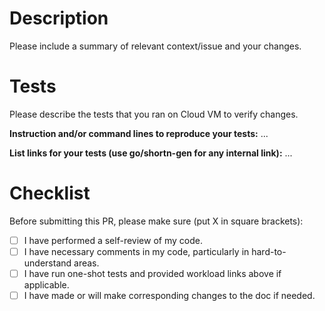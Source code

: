 # Description

Please include a summary of relevant context/issue and your changes.

# Tests

Please describe the tests that you ran on Cloud VM to verify changes.

**Instruction and/or command lines to reproduce your tests:** ...

**List links for your tests (use go/shortn-gen for any internal link):** ...

# Checklist

Before submitting this PR, please make sure (put X in square brackets):
- [ ] I have performed a self-review of my code.
- [ ] I have necessary comments in my code, particularly in hard-to-understand areas.
- [ ] I have run one-shot tests and provided workload links above if applicable. 
- [ ] I have made or will make corresponding changes to the doc if needed.